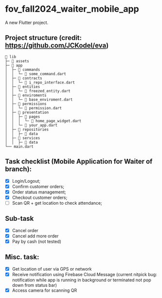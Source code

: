 # fov_fall2024_waiter_mobile_app

A new Flutter project.

## Project structure (credit: https://github.com/JCKodel/eva)
```
📁 lib
├─ 📁 assets
├─ 📁 app
│  ├─ 📁 commands
│  │  └─ 📄 some_command.dart
│  ├─ 📁 contracts
│  │  └─ 📄 i_repo_interface.dart
│  ├─ 📁 entities
│  │  └─ 📄 freezed_entity.dart
│  ├─ 📁 enviroments
│  │  └─ 📄 base_enviroment.dart
│  ├─ 📁 permissions
│  │  └─ 📄 permission.dart
│  ├─ 📁 presentation
│  │  ├─ 📁 pages
│  │  │  └─ 📄 home_page_widget.dart
│  │  └─ 📄 your_app.dart
│  ├─ 📁 repositories
│  │  ├─ 📁 data
│  ├─ 📁 services
│  │  ├─ 📁 data
└── main.dart
```
## Task checklist (Mobile Application for Waiter of branch):
 - [X]	Login/Logout;
 - [X]	Confirm customer orders;
 - [X]	Order status management;
 - [X]	Checkout customer orders;
 - [ ]	Scan QR + get location to check attendance;

## Sub-task
 - [X]	Cancel order
 - [X]	Cancel add more order
 - [X]	Pay by cash (not tested)

## Misc. task:
 - [X]	Get location of user via GPS or network
 - [X]	Receive notification using Firebase Cloud Message (current nitpick bug: notification while app is running in background or terminated not pop down from status bar)
 - [X]	Access camera for scanning QR